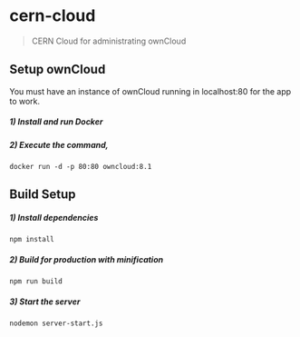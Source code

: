 # cern-cloud

> CERN Cloud for administrating ownCloud

## Setup ownCloud

You must have an instance of ownCloud running in localhost:80 for the app to work.

##### 1) Install and run Docker

##### 2) Execute the command, 
```
docker run -d -p 80:80 owncloud:8.1
```

## Build Setup

##### 1) Install dependencies
```
npm install
```

##### 2) Build for production with minification
```
npm run build
```

##### 3) Start the server
```
nodemon server-start.js
```
